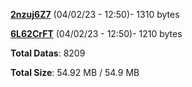 [**2nzuj6Z7**](/data/2nzuj6Z7.txt) (04/02/23 - 12:50)- 1310 bytes

[**6L62CrFT**](/data/6L62CrFT.txt) (04/02/23 - 12:50)- 1210 bytes

**Total Datas**: 8209

**Total Size**: 54.92 MB / 54.9 MB